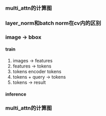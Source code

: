 ### multi_attn的计算图
### layer_norm和batch norm在cv内的区别
### image -> bbox
#### train
1. images -> features
2. features -> tokens
3. tokens encoder tokens
4. tokens + query -> tokens
5. tokens -> result
#### inference
### multi_attn的计算图